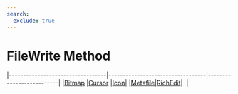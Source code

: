 ```yaml
---
search:
  exclude: true
---
```


<h1 class="heading"><span class="name">FileWrite Method</span></h1>

|----------------------------------|----------------------------------|--------------------------|
|[Bitmap](../objects/bitmap.md)    |[Cursor](../objects/cursor.md)    |[Icon](../objects/icon.md)|
|[Metafile](../objects/metafile.md)|[RichEdit](../objects/richedit.md)|&nbsp;                    |
